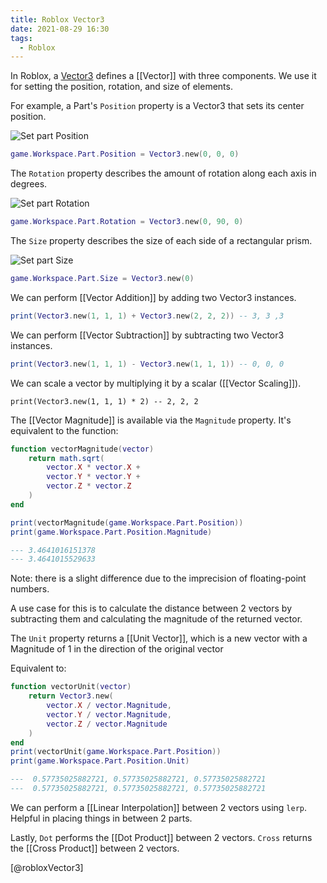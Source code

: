 ```yaml
---
title: Roblox Vector3
date: 2021-08-29 16:30
tags:
  - Roblox
---
```


In Roblox, a [Vector3](https://developer.roblox.com/en-us/api-reference/datatype/Vector3) defines a [[Vector]] with three components. We use it for setting the position, rotation, and size of elements.

For example, a Part's `Position` property is a Vector3 that sets its center position.

![Set part Position](/_media/roblox-set-part-position-vector3.gif)

```lua
game.Workspace.Part.Position = Vector3.new(0, 0, 0)
```

The `Rotation` property describes the amount of rotation along each axis in degrees.

![Set part Rotation](/_media/roblox-set-part-rotation-vector3.gif)

```lua
game.Workspace.Part.Rotation = Vector3.new(0, 90, 0)
```

The `Size` property describes the size of each side of a rectangular prism.

![Set part Size](/_media/roblox-set-part-size-vector3.gif)

```lua
game.Workspace.Part.Size = Vector3.new(0)
```

We can perform [[Vector Addition]] by adding two Vector3 instances.

```lua
print(Vector3.new(1, 1, 1) + Vector3.new(2, 2, 2)) -- 3, 3 ,3
```

We can perform [[Vector Subtraction]] by subtracting two Vector3 instances.

```lua
print(Vector3.new(1, 1, 1) - Vector3.new(1, 1, 1)) -- 0, 0, 0
```

We can scale a vector by multiplying it by a scalar ([[Vector Scaling]]).

```
print(Vector3.new(1, 1, 1) * 2) -- 2, 2, 2
```

The [[Vector Magnitude]] is available via the `Magnitude` property.  It's equivalent to the function:

```lua
function vectorMagnitude(vector)
    return math.sqrt(
        vector.X * vector.X +
        vector.Y * vector.Y +
        vector.Z * vector.Z
    )
end

print(vectorMagnitude(game.Workspace.Part.Position))
print(game.Workspace.Part.Position.Magnitude)

--- 3.4641016151378
--- 3.4641015529633 
```

Note: there is a slight difference due to the imprecision of floating-point numbers.

A use case for this is to calculate the distance between 2 vectors by subtracting them and calculating the magnitude of the returned vector.

The `Unit` property returns a [[Unit Vector]], which is a new vector with a Magnitude of 1 in the direction of the original vector

Equivalent to:

```lua
function vectorUnit(vector)
    return Vector3.new(
        vector.X / vector.Magnitude,
        vector.Y / vector.Magnitude,
        vector.Z / vector.Magnitude
    )
end
print(vectorUnit(game.Workspace.Part.Position))
print(game.Workspace.Part.Position.Unit)

---  0.57735025882721, 0.57735025882721, 0.57735025882721
---  0.57735025882721, 0.57735025882721, 0.57735025882721
```

We can perform a [[Linear Interpolation]] between 2 vectors using `lerp`. Helpful in placing things in between 2 parts.

Lastly, `Dot` performs the [[Dot Product]] between 2 vectors. `Cross` returns the [[Cross Product]] between 2 vectors.

[@robloxVector3]